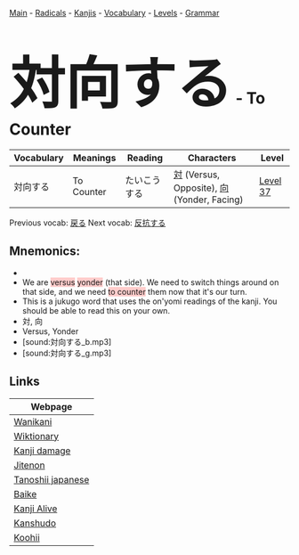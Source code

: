 <style> bigfont {font-size: 100px}</style>
[Main](../README.md) -
[Radicals](../radicals.md) -
[Kanjis](../kanjis.md) -
[Vocabulary](../vocabulary.md) -
[Levels](../levels.md) -
[Grammar](../grammar.md)
# <bigfont> 対向する</bigfont> - To Counter 

| Vocabulary | Meanings | Reading | Characters | Level |
| --- | --- | --- | --- | --- |
| 対向する | To Counter | たいこうする |  [対](../kanjis/対.md) (Versus, Opposite), [向](../kanjis/向.md) (Yonder, Facing) | [Level 37](../levels/wk_level37.md) |

Previous vocab: [戻る](戻る.md) Next vocab: [反抗する](反抗する.md) 

## Mnemonics:

* 
* We are <span style="background-color:#ffcccb"> versus</span> <span style="background-color:#ffcccb"> yonder</span> (that side). We need to switch things around on that side, and we need <span style="background-color:#ffcccb"> to counter</span> them now that it's our turn.
* This is a jukugo word that uses the on'yomi readings of the kanji. You should be able to read this on your own.
* 対, 向
* Versus, Yonder
* [sound:対向する_b.mp3]
* [sound:対向する_g.mp3]


## Links 

| Webpage |
| --- |
| [Wanikani          ](https://www.wanikani.com/kanji/対向する) |
| [Wiktionary        ](https://en.wiktionary.org/wiki/対向する) |
| [Kanji damage      ](http://www.kanjidamage.com/kanji/search?utf8=✓&q=対向する) |
| [Jitenon           ](https://jitenon.com/kanji/対向する) |
| [Tanoshii japanese ](https://www.tanoshiijapanese.com/dictionary/kanji.cfm?k=対向する) |
| [Baike             ](https://baike.baidu.com/item/対向する) |
| [Kanji Alive       ](https://app.kanjialive.com/対向する) |
| [Kanshudo          ](https://www.kanshudo.com/searchmn?q=対向する) |
| [Koohii            ](https://kanji.koohii.com/study/kanji/対向する) |
